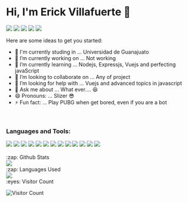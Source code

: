 
# Hi, I'm Erick Villafuerte 👋

[<img src="https://img.shields.io/badge/twitter-%231DA1F2.svg?&style=for-the-badge&logo=twitter&logoColor=white">](https://twitter.com/ErickVillaDev)
[<img src="https://img.shields.io/badge/linkedin-%230077B5.svg?&style=for-the-badge&logo=linkedin&logoColor=white">](https://www.linkedin.com/in/erick-manuel-villafuerte-ramirez-87133b214/)
[<img src="https://img.shields.io/badge/instagram-%23E4405F.svg?&style=for-the-badge&logo=instagram&logoColor=white">](https://www.instagram.com/villafuerte.erick/?hl=es)
[<img src="https://img.shields.io/badge/facebook-%231877F2.svg?&style=for-the-badge&logo=facebook&logoColor=white">](https://www.facebook.com/erick.villafuerte.33)
[<img src="https://img.shields.io/badge/Portfolio-%23000000.svg?&style=for-the-badge">](https://slizer98.github.io/portafolio/)

Here are some ideas to get you started:
- :school: I'm currently studing in ... Universidad de Guanajuato
- 🔭 I’m currently working on ... Not working
- 🌱 I’m currently learning ... Nodejs, Expressjs, Vuejs and perfecting javaScript 
- 👯 I’m looking to collaborate on ... Any of project
- 🤔 I’m looking for help with ... Vuejs and advanced topics in javascript
- 💬 Ask me about ... What ever.... :laughing:
- 😄 Pronouns: ... Slizer 😎
- ⚡ Fun fact: ... Play PUBG when get bored, even if you are a bot
<br/>

### Languages and Tools:
<div display="flex">
  <img src="https://img.shields.io/badge/html5%20-%23E34F26.svg?&style=for-the-badge&logo=html5&logoColor=white">
  <img src="https://img.shields.io/badge/css3%20-%231572B6.svg?&style=for-the-badge&logo=css3&logoColor=white">
  <img src="https://img.shields.io/badge/javascript-%23F7DF1E.svg?&style=for-the-badge&logo=javascript&logoColor=white">
  <img src="https://img.shields.io/badge/python%20-%2314354C.svg?&style=for-the-badge&logo=python&logoColor=white">
  <img src="https://img.shields.io/badge/c%20-%2300599C.svg?&style=for-the-badge&logo=c&logoColor=white">
  <img src="https://img.shields.io/badge/vuejs%20-%2335495e.svg?&style=for-the-badge&logo=vue.js&logoColor=%234FC08D">
  <img src="https://img.shields.io/badge/git%20-%23F05033.svg?&style=for-the-badge&logo=git&logoColor=white"/>
  <img src="https://img.shields.io/badge/node.js%20-%015901.svg?&style=for-the-badge&logo=node.js&logoColor=white"/>
  <img src="https://img.shields.io/badge/typescript-%23007ACC.svg?style=for-the-badge&logo=typescript&logoColor=white" />
  <img src="https://img.shields.io/badge/expressjs%20-%5724cd.svg?&style=for-the-badge&logo=express&logoColor=white"/>
  <img src="https://img.shields.io/badge/github%20-%23121011.svg?&style=for-the-badge&logo=github&logoColor=white"/>
  <img src="https://img.shields.io/badge/mongodb%20-%2358aa50.svg?&style=for-the-badge&logo=mongodb&logoColor=white" />
  <img src="https://img.shields.io/badge/mysql%20-%23F05033.svg?&style=for-the-badge&logo=mysql&logoColor=white"/>
</div>
<br/>


 <summary>:zap: Github Stats</summary>
 <img src="https://github-readme-stats.vercel.app/api?username=slizer98&bg_color=000000&text_color=ffffff">

 <summary>:zap: Languages Used</summary>
 <img src="https://github-readme-stats.vercel.app/api/top-langs/?username=slizer98&bg_color=000000&text_color=ffffff">
 
 <summary>:eyes: Visitor Count</summary>
 
 ![Visitor Count](https://profile-counter.glitch.me/slizer98/count.svg)

